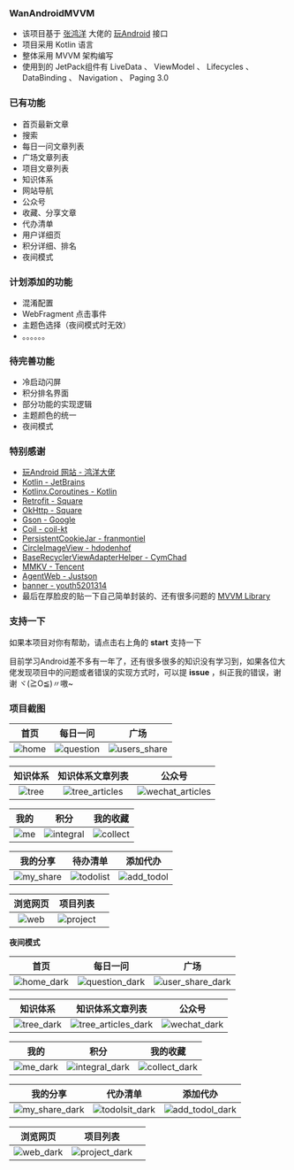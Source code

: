 ### WanAndroidMVVM
- 该项目基于 [张鸿洋](https://github.com/hongyangAndroid) 大佬的 [玩Android](https://www.wanandroid.com/blog/show/2) 接口
- 项目采用 Kotlin 语言
- 整体采用  MVVM 架构编写
- 使用到的 JetPack组件有 LiveData 、 ViewModel 、 Lifecycles 、 DataBinding 、 Navigation 、 Paging 3.0

### 已有功能

- 首页最新文章
- 搜索
- 每日一问文章列表
- 广场文章列表
- 项目文章列表
- 知识体系
- 网站导航
- 公众号
- 收藏、分享文章
- 代办清单
- 用户详细页
- 积分详细、排名
- 夜间模式

### 计划添加的功能

- 混淆配置
- WebFragment 点击事件
- 主题色选择（夜间模式时无效）
- 。。。。。。

### 待完善功能

- 冷启动闪屏
- 积分排名界面
- 部分功能的实现逻辑
- 主题颜色的统一
- 夜间模式

### 特别感谢

- [玩Android 网站  -  鸿洋大佬](https://www.wanandroid.com/)
- [Kotlin - JetBrains](https://github.com/JetBrains/kotlin)
- [Kotlinx.Coroutines - Kotlin](https://github.com/Kotlin/kotlinx.coroutines)
- [Retrofit - Square](https://github.com/square/retrofit)
- [OkHttp - Square](https://github.com/square/okhttp)
- [Gson - Google](https://github.com/google/gson)
- [Coil - coil-kt](https://github.com/coil-kt/coil)
- [PersistentCookieJar - franmontiel](https://github.com/franmontiel/PersistentCookieJar)
- [CircleImageView - hdodenhof](https://github.com/hdodenhof/CircleImageView)
- [BaseRecyclerViewAdapterHelper - CymChad](https://github.com/CymChad/BaseRecyclerViewAdapterHelper)
- [MMKV - Tencent](https://github.com/Tencent/MMKV)
- [AgentWeb - Justson](https://github.com/Justson/AgentWeb)
- [banner - youth5201314](https://github.com/youth5201314/banner)
- 最后在厚脸皮的贴一下自己简单封装的、还有很多问题的 [MVVM Library](https://github.com/RobbinM/MVVMScaffold)

### 支持一下

如果本项目对你有帮助，请点击右上角的 **start** 支持一下

目前学习Android差不多有一年了，还有很多很多的知识没有学习到，如果各位大佬发现项目中的问题或者错误的实现方式时，可以提 **issue** ，纠正我的错误，谢谢 ヾ(≧O≦)〃嗷~

### 项目截图

|                        首页                        |                          每日一问                          |                             广场                             |
| :------------------------------------------------: | :--------------------------------------------------------: | :----------------------------------------------------------: |
| ![home](screenshots/me.robbin.wanandroid_home.jpg) | ![question](screenshots/me.robbin.wanandroid_question.jpg) | ![users_share](screenshots/me.robbin.wanandroid_usersshare.jpg) |

|                      知识体系                      |                       知识体系文章列表                       |                            公众号                            |
| :------------------------------------------------: | :----------------------------------------------------------: | :----------------------------------------------------------: |
| ![tree](screenshots/me.robbin.wanandroid_tree.jpg) | ![tree_articles](screenshots/me.robbin.wanandroid_tree_articles.jpg) | ![wechat_articles](screenshots/me.robbin.wanandroid_wechat_articles.jpg) |

|                      我的                      |                            积分                            |                         我的收藏                         |
| :--------------------------------------------: | :--------------------------------------------------------: | :------------------------------------------------------: |
| ![me](screenshots/me.robbin.wanandroid_me.jpg) | ![integral](screenshots/me.robbin.wanandroid_integral.jpg) | ![collect](screenshots/me.robbin.wanandroid_collect.jpg) |

|                          我的分享                          |                        待办清单                        |                          添加代办                           |
| :--------------------------------------------------------: | :----------------------------------------------------: | :---------------------------------------------------------: |
| ![my_share](screenshots/me.robbin.wanandroid_my_share.jpg) | ![todolist](screenshots/me.robbin.wanandroid_todo.jpg) | ![add_todol](screenshots/me.robbin.wanandroid_add_todo.jpg) |

|                     浏览网页                     |                         项目列表                         |      |
| :----------------------------------------------: | :------------------------------------------------------: | ---- |
| ![web](screenshots/me.robbin.wanandroid_web.jpg) | ![project](screenshots/me.robbin.wanandroid_project.jpg) |      |

**夜间模式**

|                             首页                             |                           每日一问                           |                             广场                             |
| :----------------------------------------------------------: | :----------------------------------------------------------: | :----------------------------------------------------------: |
| ![home_dark](screenshots/me.robbin.wanandroid_home_dark.jpg) | ![question_dark](screenshots/me.robbin.wanandroid_question_dark.jpg) | ![user_share_dark](screenshots/me.robbin.wanandroid_users_share_dark.jpg) |

|                           知识体系                           |                       知识体系文章列表                       |                            公众号                            |
| :----------------------------------------------------------: | :----------------------------------------------------------: | :----------------------------------------------------------: |
| ![tree_dark](screenshots/me.robbin.wanandroid_tree_dark.jpg) | ![tree_articles_dark](screenshots/me.robbin.wanandroid_tree_articles_dark.jpg) | ![wechat_dark](screenshots/me.robbin.wanandroid_wechat_articles_dark.jpg) |

|                           我的                           |                             积分                             |                           我的收藏                           |
| :------------------------------------------------------: | :----------------------------------------------------------: | :----------------------------------------------------------: |
| ![me_dark](screenshots/me.robbin.wanandroid_me_dark.jpg) | ![integral_dark](screenshots/me.robbin.wanandroid_integral_dark.jpg) | ![collect_dark](screenshots/me.robbin.wanandroid_collect_dark.jpg) |

|                           我的分享                           |                           代办清单                           |                           添加代办                           |
| :----------------------------------------------------------: | :----------------------------------------------------------: | :----------------------------------------------------------: |
| ![my_share_dark](screenshots/me.robbin.wanandroid_my_share_dark.jpg) | ![todolsit_dark](screenshots/me.robbin.wanandroid_todo_dark.jpg) | ![add_todol_dark](screenshots/me.robbin.wanandroid_add_todo_dark.jpg) |

|                          浏览网页                          |                           项目列表                           |      |
| :--------------------------------------------------------: | :----------------------------------------------------------: | ---- |
| ![web_dark](screenshots/me.robbin.wanandroid_web_dark.jpg) | ![project_dark](screenshots/me.robbin.wanandroid_project_dark.jpg) |      |

